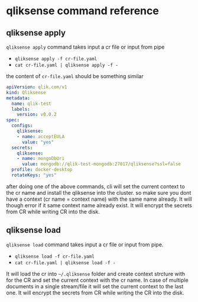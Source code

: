 # qliksense command reference

## qliksense apply

`qliksense apply` command takes input a cr file or input from pipe

- `qliksense apply -f cr-file.yaml`
- `cat cr-file.yaml | qliksense apply -f -`

the content of `cr-file.yaml` should be something similar

```yaml
apiVersion: qlik.com/v1
kind: Qliksense
metadata:
  name: qlik-test
  labels:
    version: v0.0.2
spec:
  configs:
    qliksense:
    - name: acceptEULA
      value: "yes"
  secrets:
    qliksense:
    - name: mongoDbUri
      value: mongodb://qlik-test-mongodb:27017/qliksense?ssl=false
  profile: docker-desktop
  rotateKeys: "yes"
  ```

after doing one of the above commands, cli will set the current context to the cr name and install the qliksense into the cluster. so make sure you dont have a context (cr name = context name) with the same name already. It will though error if it same context name already exist. It will encrypt the secrets from CR while writing CR into the disk.

## qliksense load

`qliksense load` command takes input a cr file or input from pipe.

- `qliksense load -f cr-file.yaml`
- `cat cr-file.yaml | qliksense load -f -`

It will load the cr into `~/.qliksense` folder and create context strcture with for the CR and set the current context with the cr name. In case of multiple documents in a single stream/file it will set the current context to the last one. It will encrypt the secrets from CR while writing the CR into the disk.
